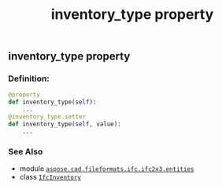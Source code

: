 ﻿---
title: inventory_type property
second_title: Aspose.CAD for Python via .NET API References
description: 
type: docs
weight: 90
url: /python-net/aspose.cad.fileformats.ifc.ifc2x3.entities/ifcinventory/inventory_type/
is_root: false
---

## inventory_type property

### Definition:
```python
@property
def inventory_type(self):
    ...
@inventory_type.setter
def inventory_type(self, value):
    ...
```

### See Also
* module [`aspose.cad.fileformats.ifc.ifc2x3.entities`](../../)
* class [`IfcInventory`](/cad/python-net/aspose.cad.fileformats.ifc.ifc2x3.entities/ifcinventory)
